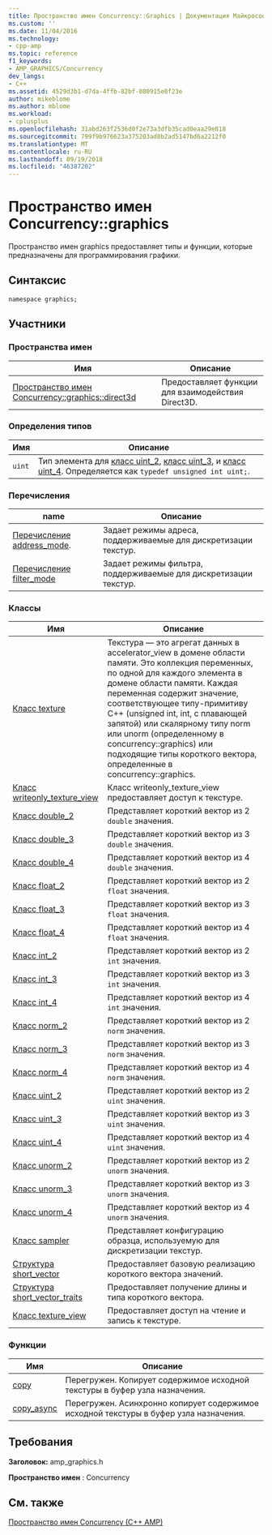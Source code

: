 ```yaml
---
title: Пространство имен Concurrency::Graphics | Документация Майкрософт
ms.custom: ''
ms.date: 11/04/2016
ms.technology:
- cpp-amp
ms.topic: reference
f1_keywords:
- AMP_GRAPHICS/Concurrency
dev_langs:
- C++
ms.assetid: 4529d3b1-d7da-4ffb-82bf-080915e0f23e
author: mikeblome
ms.author: mblome
ms.workload:
- cplusplus
ms.openlocfilehash: 31abd263f2536d0f2e73a3dfb35cad0eaa29e818
ms.sourcegitcommit: 799f9b976623a375203ad8b2ad5147bd6a2212f0
ms.translationtype: MT
ms.contentlocale: ru-RU
ms.lasthandoff: 09/19/2018
ms.locfileid: "46387202"
---
```

# <a name="concurrencygraphics-namespace"></a>Пространство имен Concurrency::graphics

Пространство имен graphics предоставляет типы и функции, которые предназначены для программирования графики.

## <a name="syntax"></a>Синтаксис

```
namespace graphics;
```

## <a name="members"></a>Участники

### <a name="namespaces"></a>Пространства имен

|Имя|Описание|
|----------|-----------------|
|[Пространство имен Concurrency::graphics::direct3d](concurrency-graphics-direct3d-namespace.md)|Предоставляет функции для взаимодействия Direct3D.|

### <a name="typedefs"></a>Определения типов

|Имя|Описание|
|----------|-----------------|
|`uint`|Тип элемента для [класс uint_2](uint-2-class.md), [класс uint_3](uint-3-class.md), и [класс uint_4](uint-4-class.md). Определяется как `typedef unsigned int uint;`.|

### <a name="enumerations"></a>Перечисления

|name|Описание|
|----------|-----------------|
|[Перечисление address_mode](concurrency-graphics-namespace-enums.md#address_mode).|Задает режимы адреса, поддерживаемые для дискретизации текстур.|
|[Перечисление filter_mode](concurrency-graphics-namespace-enums.md#filter_mode)|Задает режимы фильтра, поддерживаемые для дискретизации текстур.|

### <a name="classes"></a>Классы

|Имя|Описание|
|----------|-----------------|
|[Класс texture](texture-class.md)|Текстура — это агрегат данных в accelerator_view в домене области памяти. Это коллекция переменных, по одной для каждого элемента в домене области памяти. Каждая переменная содержит значение, соответствующее типу-примитиву C++ (unsigned int, int, с плавающей запятой) или скалярному типу norm или unorm (определенному в concurrency::graphics) или подходящие типы короткого вектора, определенные в concurrency::graphics.|
|[Класс writeonly_texture_view](writeonly-texture-view-class.md)|Класс writeonly_texture_view предоставляет доступ к текстуре.|
|[Класс double_2](double-2-class.md)|Представляет короткий вектор из 2 `double` значения.|
|[Класс double_3](double-3-class.md)|Представляет короткий вектор из 3 `double` значения.|
|[Класс double_4](double-4-class.md)|Представляет короткий вектор из 4 `double` значения.|
|[Класс float_2](float-2-class.md)|Представляет короткий вектор из 2 `float` значения.|
|[Класс float_3](float-3-class.md)|Представляет короткий вектор из 3 `float` значения.|
|[Класс float_4](float-4-class.md)|Представляет короткий вектор из 4 `float` значения.|
|[Класс int_2](int-2-class.md)|Представляет короткий вектор из 2 `int` значения.|
|[Класс int_3](int-3-class.md)|Представляет короткий вектор из 3 `int` значения.|
|[Класс int_4](int-4-class.md)|Представляет короткий вектор из 4 `int` значения.|
|[Класс norm_2](norm-2-class.md)|Представляет короткий вектор из 2 `norm` значения.|
|[Класс norm_3](norm-3-class.md)|Представляет короткий вектор из 3 `norm` значения.|
|[Класс norm_4](norm-4-class.md)|Представляет короткий вектор из 4 `norm` значения.|
|[Класс uint_2](uint-2-class.md)|Представляет короткий вектор из 2 `uint` значения.|
|[Класс uint_3](uint-3-class.md)|Представляет короткий вектор из 3 `uint` значения.|
|[Класс uint_4](uint-4-class.md)|Представляет короткий вектор из 4 `uint` значения.|
|[Класс unorm_2](unorm-2-class.md)|Представляет короткий вектор из 2 `unorm` значения.|
|[Класс unorm_3](unorm-3-class.md)|Представляет короткий вектор из 3 `unorm` значения.|
|[Класс unorm_4](unorm-4-class.md)|Представляет короткий вектор из 4 `unorm` значения.|
|[Класс sampler](sampler-class.md)|Представляет конфигурацию образца, используемую для дискретизации текстур.|
|[Структура short_vector](short-vector-structure.md)|Предоставляет базовую реализацию короткого вектора значений.|
|[Структура short_vector_traits](short-vector-traits-structure.md)|Предоставляет получение длины и типа короткого вектора.|
|[Класс texture_view](texture-view-class.md)|Предоставляет доступ на чтение и запись к текстуре.|

### <a name="functions"></a>Функции

|Имя|Описание|
|----------|-----------------|
|[copy](concurrency-graphics-namespace-functions.md#copy)|Перегружен. Копирует содержимое исходной текстуры в буфер узла назначения.|
|[copy_async](concurrency-graphics-namespace-functions.md#copy_async)|Перегружен. Асинхронно копирует содержимое исходной текстуры в буфер узла назначения.|

## <a name="requirements"></a>Требования

**Заголовок:** amp_graphics.h

**Пространство имен** : Concurrency

## <a name="see-also"></a>См. также

[Пространство имен Concurrency (C++ AMP)](concurrency-namespace-cpp-amp.md)
